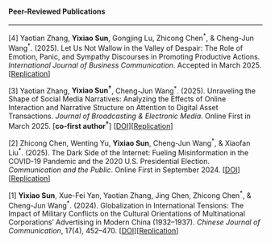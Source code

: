 #### **Peer-Reviewed Publications**

---

[4] Yaotian Zhang, **Yixiao Sun**, Gongjing Lu, Zhicong Chen<sup>\*</sup>, & Cheng-Jun Wang<sup>\*</sup>\. (2025). Let Us Not Wallow in the Valley of Despair: The Role of Emotion, Panic, and Sympathy Discourses in Promoting Productive Actions. _International Journal of Business Communication_. Accepted in March 2025. [[Replication](https://osf.io/sq4ja/)]

[3] Yaotian Zhang, **Yixiao Sun<sup>†</sup>**, Cheng-Jun Wang<sup>\*</sup>. (2025). Unraveling the Shape of Social Media Narratives: Analyzing the Effects of Online Interaction and Narrative Structure on Attention to Digital Asset Transactions. _Journal of Broadcasting & Electronic Media_. Online First in March 2025. [**co-first author<sup>†</sup>**] [[DOI](https://doi.org/10.1080/08838151.2025.2484347)][[Replication](https://osf.io/zhwxy/)]

[2] Zhicong Chen, Wenting Yu, **Yixiao Sun**, Cheng-Jun Wang<sup>\*</sup>, & Xiaofan Liu<sup>\*</sup>. (2025). The Dark Side of the Internet: Fueling Misinformation in the COVID-19 Pandemic and the 2020 U.S. Presidential Election. _Communication and the Public_. Online First in September 2024. [[DOI](https://doi.org/10.1177/20570473251323752)][[Replication](https://doi.org/10.17605/OSF.IO/9M78F)]

[1] **Yixiao Sun**, Xue-Fei Yan, Yaotian Zhang, Jing Chen, Zhicong Chen<sup>\*</sup>, & Cheng-Jun Wang<sup>\*</sup>. (2024). Globalization in International Tensions: The Impact of Military Conflicts on the Cultural Orientations of Multinational Corporations’ Advertising in Modern China (1932–1937). _Chinese Journal of Communication_, 17(4), 452–470. [[DOI](https://doi.org/10.1080/17544750.2024.2354698)][[Replication](https://doi.org/10.17605/OSF.IO/6S7AQ)]
